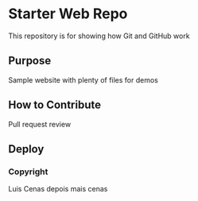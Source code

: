 # Starter Web Repo

This repository is for showing how Git and GitHub work

## Purpose

Sample website with plenty of files for demos

## How to Contribute

Pull request review

## Deploy

### Copyright

Luis Cenas depois mais cenas